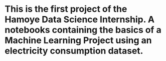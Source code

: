 # This is the first project of the Hamoye Data Science Internship. A notebooks containing the basics of a Machine Learning Project using an electricity consumption dataset.

